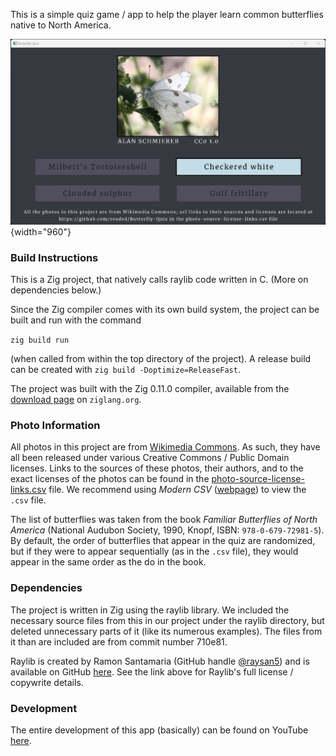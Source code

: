 This is a simple quiz game / app to help the player learn common butterflies native to North America.

![Screenshot](screenshot.png "A screenshot from the app."){width="960"}

### Build Instructions

This is a Zig project, that natively calls raylib code written in C. (More on dependencies below.)

Since the Zig compiler comes with its own build system, the project can be built and run with the command

`zig build run`

(when called from within the top directory of the project). A release build can be created with `zig build -Doptimize=ReleaseFast`.

The project was built with the Zig 0.11.0 compiler, available from the [download page](https://ziglang.org/download/) on `ziglang.org`.

### Photo Information

All photos in this project are from [Wikimedia Commons](https://commons.wikimedia.org/wiki/Main_Page). As such, they have all been released under various Creative Commons / Public Domain licenses. Links to the sources of these photos, their authors, and to the exact licenses of the photos can be found in the [photo-source-license-links.csv](photo-source-license-links.csv) file. We recommend using *Modern CSV* ([webpage](https://www.moderncsv.com/)) to view the `.csv` file.

The list of butterflies was taken from the book *Familiar Butterflies of North America* (National Audubon Society, 1990, Knopf, ISBN: `978-0-679-72981-5`). By default, the order of butterflies that appear in the quiz are randomized, but if they were to appear sequentially (as in the `.csv` file), they would appear in the same order as the do in the book.

### Dependencies

The project is written in Zig using the raylib library. We included the necessary source files from this in our project under the raylib directory, but deleted unnecessary parts of it (like its numerous examples). The files from it than are included are from commit number 710e81.

Raylib is created by Ramon Santamaria (GitHub handle [@raysan5](https://github.com/raysan5)) and is available on GitHub [here](https://github.com/raysan5/raylib). See the link above for Raylib's full license / copywrite details.

### Development

The entire development of this app (basically) can be found on YouTube [here](https://www.youtube.com/@10aded).
